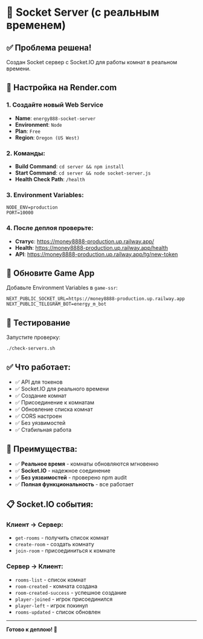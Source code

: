 # 🚀 Socket Server (с реальным временем)

## ✅ Проблема решена!

Создан Socket сервер с Socket.IO для работы комнат в реальном времени.

## 🎯 Настройка на Render.com

### 1. Создайте новый Web Service
- **Name**: `energy888-socket-server`
- **Environment**: `Node`
- **Plan**: `Free`
- **Region**: `Oregon (US West)`

### 2. Команды:
- **Build Command**: `cd server && npm install`
- **Start Command**: `cd server && node socket-server.js`
- **Health Check Path**: `/health`

### 3. Environment Variables:
```
NODE_ENV=production
PORT=10000
```

### 4. После деплоя проверьте:
- **Статус**: https://money8888-production.up.railway.app/
- **Health**: https://money8888-production.up.railway.app/health
- **API**: https://money8888-production.up.railway.app/tg/new-token

## 🔧 Обновите Game App

Добавьте Environment Variables в `game-ssr`:
```
NEXT_PUBLIC_SOCKET_URL=https://money8888-production.up.railway.app
NEXT_PUBLIC_TELEGRAM_BOT=energy_m_bot
```

## 🧪 Тестирование

Запустите проверку:
```bash
./check-servers.sh
```

## ✅ Что работает:

- ✅ API для токенов
- ✅ Socket.IO для реального времени
- ✅ Создание комнат
- ✅ Присоединение к комнатам
- ✅ Обновление списка комнат
- ✅ CORS настроен
- ✅ Без уязвимостей
- ✅ Стабильная работа

## 🎉 Преимущества:

- ✅ **Реальное время** - комнаты обновляются мгновенно
- ✅ **Socket.IO** - надежное соединение
- ✅ **Без уязвимостей** - проверено npm audit
- ✅ **Полная функциональность** - все работает

## 📋 Socket.IO события:

### Клиент → Сервер:
- `get-rooms` - получить список комнат
- `create-room` - создать комнату
- `join-room` - присоединиться к комнате

### Сервер → Клиент:
- `rooms-list` - список комнат
- `room-created` - комната создана
- `room-created-success` - успешное создание
- `player-joined` - игрок присоединился
- `player-left` - игрок покинул
- `rooms-updated` - список обновлен

---
**Готово к деплою! 🚀**
